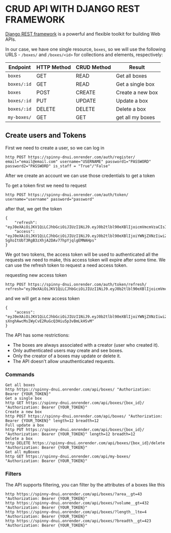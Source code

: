 # CRUD API WITH DJANGO REST FRAMEWORK
[Django REST framework](http://www.django-rest-framework.org/) is a powerful and flexible toolkit for building Web APIs.


In our case, we have one single resource, `boxes`, so we will use the following URLS - `/boxes/` and `/boxes/<id>` for collections and elements, respectively:

Endpoint |HTTP Method | CRUD Method | Result
-- | -- |-- |--
`boxes` | GET | READ | Get all boxes
`boxes/:id` | GET | READ | Get a single box
`boxes`| POST | CREATE | Create a new box
`boxes/:id` | PUT | UPDATE | Update a box
`boxes/:id` | DELETE | DELETE | Delete a box
`my-boxes/` | GET | GET | get all my boxes

## Create users and Tokens

First we need to create a user, so we can log in
```
http POST https://spinny-dnui.onrender.com/auth/register/ email="email@email.com" username="USERNAME" password1="PASSWORD" password2="PASSWORD" is_staff = "True"/"False"
```

After we create an account we can use those credentials to get a token

To get a token first we need to request
```
http POST https://spinny-dnui.onrender.com/auth/token/ username="username" password="password"
```
after that, we get the token
```
{
    "refresh": "eyJ0eXAiOiJKV1QiLCJhbGciOiJIUzI1NiJ9.eyJ0b2tlbl90eXBlIjoicmVmcmVzaCIsImV4cCI6MTYxNjI5MjMyMSwianRpIjoiNGNkODA3YTlkMmMxNDA2NWFhMzNhYzMxOTgyMzhkZTgiLCJ1c2VyX2lkIjozfQ.hP1wPOPvaPo2DYTC9M1AuOSogdRL_mGP30CHsbpf4zA",
    "access": "eyJ0eXAiOiJKV1QiLCJhbGciOiJIUzI1NiJ9.eyJ0b2tlbl90eXBlIjoiYWNjZXNzIiwiZXhwIjoxNjE2MjA2MjIxLCJqdGkiOiJjNTNlNThmYjE4N2Q0YWY2YTE5MGNiMzhlNjU5ZmI0NSIsInVzZXJfaWQiOjN9.Csz-SgXoItUbT3RgB3zXhjA2DAv77hpYjqlgEMNAHps"
}
```
We got two tokens, the access token will be used to authenticated all the requests we need to make, this access token will expire after some time.
We can use the refresh token to request a need access token.

requesting new access token
```
http POST https://spinny-dnui.onrender.com/auth/token/refresh/ refresh="eyJ0eXAiOiJKV1QiLCJhbGciOiJIUzI1NiJ9.eyJ0b2tlbl90eXBlIjoicmVmcmVzaCIsImV4cCI6MTYxNjI5MjMyMSwianRpIjoiNGNkODA3YTlkMmMxNDA2NWFhMzNhYzMxOTgyMzhkZTgiLCJ1c2VyX2lkIjozfQ.hP1wPOPvaPo2DYTC9M1AuOSogdRL_mGP30CHsbpf4zA"
```
and we will get a new access token
```
{
    "access": "eyJ0eXAiOiJKV1QiLCJhbGciOiJIUzI1NiJ9.eyJ0b2tlbl90eXBlIjoiYWNjZXNzIiwiZXhwIjoxNjE2MjA4Mjk1LCJqdGkiOiI4NGNhZmMzMmFiZDA0MDQ2YjZhMzFhZjJjMmRiNjUyYyIsInVzZXJfaWQiOjJ9.NJrs-sXnghAwcMsIWyCvE2RuGcQ3Hiu5p3vBmLkHSvM"
}
```


The API has some restrictions:
-   The boxes are always associated with a creator (user who created it).
-   Only authenticated users may create and see boxes.
-   Only the creator of a boxes may update or delete it.
-   The API doesn't allow unauthenticated requests.




### Commands
```
Get all boxes
http https://spinny-dnui.onrender.com/api/boxes/ "Authorization: Bearer {YOUR_TOKEN}" 
Get a single box
http GET https://spinny-dnui.onrender.com/api/boxes/{box_id}/ "Authorization: Bearer {YOUR_TOKEN}" 
Create a new box
http POST https://spinny-dnui.onrender.com/api/boxes/ "Authorization: Bearer {YOUR_TOKEN}" length=12 breadth=12
Full update a box
http PUT https://spinny-dnui.onrender.com/api/boxes/{box_id}/ "Authorization: Bearer {YOUR_TOKEN}" length=12 breadth=12
Delete a box
http DELETE https://spinny-dnui.onrender.com/api/boxes/{box_id}/delete "Authorization: Bearer {YOUR_TOKEN}"
Get all myBoxes
http GET https://spinny-dnui.onrender.com/api/my-boxes/ "Authorization: Bearer {YOUR_TOKEN}"
```

### Filters
The API supports filtering, you can filter by the attributes of a boxes like this
```
http https://spinny-dnui.onrender.com/api/boxes/?area__gt=43 "Authorization: Bearer {YOUR_TOKEN}"
http https://spinny-dnui.onrender.com/api/boxes/?volume__gt=432 "Authorization: Bearer {YOUR_TOKEN}"
http https://spinny-dnui.onrender.com/api/boxes/?length__lte=4 "Authorization: Bearer {YOUR_TOKEN}"
http https://spinny-dnui.onrender.com/api/boxes/?breadth__gt=423 "Authorization: Bearer {YOUR_TOKEN}"
```